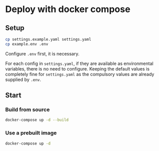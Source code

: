 # Deploy with docker compose

## Setup

```bash
cp settings.example.yaml settings.yaml
cp example.env .env
```

Configure `.env` first, it is necessary.

For each config in `settings.yaml`, if they are available as environmental variables, there is no need to configure.
Keeping the default values is completely fine for `settings.yaml` as the compulsory values are already supplied by `.env`.

## Start

### Build from source

```bash
docker-compose up -d --build
```

### Use a prebuilt image

```bash
docker-compose up -d
```
